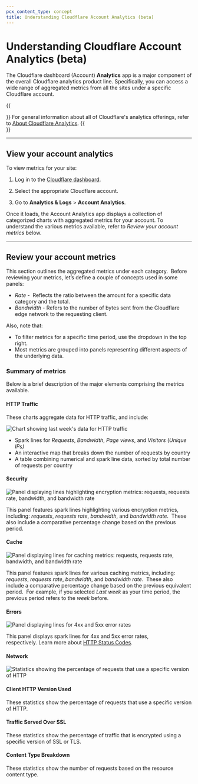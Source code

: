 ```yaml
---
pcx_content_type: concept
title: Understanding Cloudflare Account Analytics (beta)
---
```


# Understanding Cloudflare Account Analytics (beta)

The Cloudflare dashboard (Account) **Analytics** app is a major component of the overall Cloudflare analytics product line. Specifically, you can access a wide range of aggregated metrics from all the sites under a specific Cloudflare account.

{{<Aside type="note">}}
For general information about all of Cloudflare's analytics offerings, refer to [About Cloudflare Analytics](/fundamentals/data-products/about-analytics/).
{{</Aside>}}

___

## View your account analytics

To view metrics for your site:

1. Log in to the [Cloudflare dashboard](https://dash.cloudflare.com).

2. Select the appropriate Cloudflare account.

3. Go to **Analytics & Logs** > **Account Analytics**.

Once it loads, the Account Analytics app displays a collection of categorized charts with aggregated metrics for your account. To understand the various metrics available, refer to _Review your account metrics_ below.

___

## Review your account metrics

This section outlines the aggregated metrics under each category.  Before reviewing your metrics, let’s define a couple of concepts used in some panels:

-   _Rate_ -  Reflects the ratio between the amount for a specific data category and the total.
-   _Bandwidth_ - Refers to the number of bytes sent from the Cloudflare edge network to the requesting client.

Also, note that:

-   To filter metrics for a specific time period, use the dropdown in the top right.
-   Most metrics are grouped into panels representing different aspects of the underlying data.

### Summary of metrics

Below is a brief description of the major elements comprising the metrics available.

#### HTTP Traffic

These charts aggregate data for HTTP traffic, and include:

![Chart showing last week's data for HTTP traffic](/support/static/hc-dash-account-analytics-map.png)

-   Spark lines for _Requests_, _Bandwidth_, _Page views_, and _Visitors_ (_Unique IPs)_
-   An interactive map that breaks down the number of requests by country
-   A table combining numerical and spark line data, sorted by total number of requests per country

#### Security

![Panel displaying lines highlighting encryption metrics: requests, requests rate, bandwidth, and bandwidth rate](/support/static/hc-dash-account-analytics_security_panel.png)

This panel features spark lines highlighting various encryption metrics, including: _requests_, _requests rate_, _bandwidth_, and _bandwidth rate_.  These also include a comparative percentage change based on the previous period.

#### Cache

![Panel displaying lines for caching metrics: requests, requests rate, bandwidth, and bandwidth rate](/support/static/hc-dash-account-analytics_cache_card.png)

This panel features spark lines for various caching metrics, including: _requests_, _requests rate_, _bandwidth_, and _bandwidth rate_.  These also include a comparative percentage change based on the previous equivalent period.  For example, if you selected _Last week_ as your time period, the previous period refers to the _week_ before.

#### Errors

![Panel displaying lines for 4xx and 5xx error rates](/support/static/hc-account-analytics_errors_card.png)

This panel displays spark lines for 4xx and 5xx error rates, respectively. Learn more about [HTTP Status Codes](https://support.cloudflare.com/hc/articles/115003014432-HTTP-Status-Codes). 

#### Network

![Statistics showing the percentage of requests that use a specific version of HTTP](/support/static/hc-dash-account-analytics_network_card.png)

#### Client HTTP Version Used

These statistics show the percentage of requests that use a specific version of HTTP.

#### Traffic Served Over SSL

These statistics show the percentage of traffic that is encrypted using a specific version of SSL or TLS.

#### Content Type Breakdown

These statistics show the number of requests based on the resource content type.

